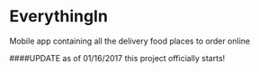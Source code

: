 # EverythingIn
Mobile app containing all the delivery food places to order online


####UPDATE as of 01/16/2017 this project officially starts!
